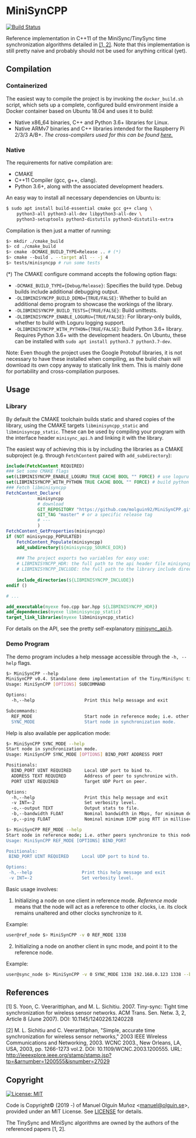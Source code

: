 # MiniSynCPP
[![Build Status](https://travis-ci.org/molguin92/MiniSynCPP.svg?branch=master)](https://travis-ci.org/molguin92/MiniSynCPP)

Reference implementation in C++11 of the MiniSync/TinySync time synchronization algorithms detailed in [\[1, 2\]](#references).
Note that this implementation is still pretty naive and probably should not be used for anything critical (yet).

## Compilation
### Containerized
The easiest way to compile the project is by invoking the `docker_build.sh` script, which sets up a complete, 
configured 
build environment inside a Docker container based on Ubuntu 18.04 and uses it to build:

- Native x86_64 binaries, C++ and Python 3.6+ libraries for Linux.
- Native ARMv7 binaries and C++ libraries intended for the Raspberry Pi 2/3/3 A/B+.
*The cross-compilers used for this can be found [here.](https://github.com/abhiTronix/raspberry-pi-cross-compilers)*

### Native
The requirements for native compilation are:

- CMAKE
- C++11 Compiler (gcc, g++, clang).
- Python 3.6+, along with the associated development headers.

An easy way to install all necessary dependencies on Ubuntu is:
```bash
$ sudo apt install build-essential cmake gcc g++ clang \
    python3-all python3-all-dev libpython3-all-dev \
    python3-setuptools python3-distutils python3-distutils-extra
```

Compilation is then just a matter of running:
```bash
$> mkdir ./cmake_build 
$> cd ./cmake_build
$> cmake -DCMAKE_BUILD_TYPE=Release .. # (*)
$> cmake --build . --target all -- -j 4
$> tests/minisyncpp # run some tests
```

(*) The CMAKE configure command accepts the following option flags:

- `-DCMAKE_BUILD_TYPE={Debug/Release}`: Specifies the build type. Debug builds include additional debugging output.
- `-DLIBMINISYNCPP_BUILD_DEMO={TRUE/FALSE}`: Whether to build an additional demo program to showcase the workings of 
the library.
- `-DLIBMINISYNCPP_BUILD_TESTS={TRUE/FALSE}`: Build unittests.
- `-DLIBMINISYNCPP_ENABLE_LOGURU={TRUE/FALSE}`: For library-only builds, whether to build with Loguru logging support.
- `-DLIBMINISYNCPP_WITH_PYTHON={TRUE/FALSE}`: Build Python 3.6+ library. Requires Python 3.6+ with the development 
headers. On Ubuntu, these can be installed with `sudo apt install python3.7 python3.7-dev`.

Note: Even though the project uses the Google Protobuf libraries, it is not necessary to have these installed when 
compiling, as the build chain will download its own copy anyway to statically link them. This is mainly done for 
portability and cross-compilation purposes.

## Usage

### Library

By default the CMAKE toolchain builds static and shared copies of the library, using the CMAKE targets 
`libminisyncpp_static` and `libminisyncpp_static`. These can be used by compiling your program with the interface 
header `minisync_api.h` and linking it with the library.

The easiest way of achieving this is by including the libraries as a CMAKE subproject (e.g. through `FetchContent` 
paired with `add_subdirectory`):

```cmake
include(FetchContent REQUIRED)
### Set some CMAKE flags
set(LIBMINISYNCPP_ENABLE_LOGURU TRUE CACHE BOOL "" FORCE) # use loguru
set(LIBMINISYNCPP_WITH_PYTHON TRUE CACHE BOOL "" FORCE) # build python library
### Fetch libminisyncpp
FetchContent_Declare(
            minisyncpp
            # download
            GIT_REPOSITORY "https://github.com/molguin92/MiniSynCPP.git"
            GIT_TAG "master" # or a specific release tag
            # ---
            )
FetchContent_GetProperties(minisyncpp)
if (NOT minisyncpp_POPULATED)
    FetchContent_Populate(minisyncpp)
    add_subdirectory(${minisyncpp_SOURCE_DIR})
    
    ### The project exports two variables for easy use:
    # LIBMINISYNCPP_HDR: the full path to the api header file minisyncp_api.h
    # LIBMINISYNCPP_INCLUDE: the full path to the library include directory
    
    include_directories(${LIBMINISYNCPP_INCLUDE})
endif ()

# ...

add_executable(myexe foo.cpp bar.hpp ${LIBMINISYNCPP_HDR})
add_dependencies(myexe libminisyncpp_static)
target_link_libraries(myexe libminisyncpp_static)

```

For details on the API, see the pretty self-explanatory [minisync_api.h](src/libminisyncpp/minisync_api.h).

### Demo Program

The demo program includes a help message accessible through the ```-h, --help``` flags.

```bash
$> MiniSynCPP --help
MiniSynCPP v0.4. Standalone demo implementation of the Tiny/MiniSync time synchronization algorithms.
Usage: MiniSynCPP [OPTIONS] SUBCOMMAND

Options:
  -h,--help                   Print this help message and exit

Subcommands:
  REF_MODE                    Start node in reference mode; i.e. other peers synchronize to this node's clock.
  SYNC_MODE                   Start node in synchronization mode.
```

Help is also available per application mode:
```bash
$> MiniSynCPP SYNC_MODE --help
Start node in synchronization mode.
Usage: MiniSynCPP SYNC_MODE [OPTIONS] BIND_PORT ADDRESS PORT

Positionals:
  BIND_PORT UINT REQUIRED     Local UDP port to bind to.
  ADDRESS TEXT REQUIRED       Address of peer to synchronize with.
  PORT UINT REQUIRED          Target UDP Port on peer.

Options:
  -h,--help                   Print this help message and exit
  -v INT=-2                   Set verbosity level.
  -o,--output TEXT            Output stats to file.
  -b,--bandwidth FLOAT        Nominal bandwidth in Mbps, for minimum delay estimation.
  -p,--ping FLOAT             Nominal minimum ICMP ping RTT in milliseconds for better minimum delay estimation.

$> MiniSynCPP REF_MODE --help
Start node in reference mode; i.e. other peers synchronize to this node's clock.
Usage: MiniSynCPP REF_MODE [OPTIONS] BIND_PORT

Positionals:
 BIND_PORT UINT REQUIRED     Local UDP port to bind to.

Options:
 -h,--help                   Print this help message and exit
 -v INT=-2                   Set verbosity level.
```

Basic usage involves:

1. Initializing a node on one client in reference mode. *Reference mode* means that the node will act as a reference 
to other clocks, i.e. its clock remains unaltered and other clocks synchronize to it.

Example: 
```bash
user@ref_node $> MiniSynCPP -v 0 REF_MODE 1338
```

2. Initializing a node on another client in sync mode, and point it to the reference node. 

Example:

```bash
user@sync_node $> MiniSynCPP -v 0 SYNC_MODE 1338 192.168.0.123 1338 --bandwidth 300 --ping 1.20
```

## References
[1] S. Yoon, C. Veerarittiphan, and M. L. Sichitiu. 2007. Tiny-sync: Tight time synchronization for wireless sensor 
networks. ACM Trans. Sen. Netw. 3, 2, Article 8 (June 2007). 
DOI: 10.1145/1240226.1240228 

[2] M. L. Sichitiu and C. Veerarittiphan, "Simple, accurate time synchronization for wireless sensor networks," 2003 
IEEE Wireless Communications and Networking, 2003. WCNC 2003., New Orleans, LA, USA, 2003, pp. 1266-1273 vol.2. DOI: 
10.1109/WCNC.2003.1200555. URL: http://ieeexplore.ieee.org/stamp/stamp.jsp?tp=&arnumber=1200555&isnumber=27029

## Copyright
 [![License: MIT](https://img.shields.io/badge/License-MIT-yellow.svg)](https://opensource.org/licenses/MIT)

Code is Copyright© (2019 -) of Manuel Olguín Muñoz \<manuel@olguin.se\>, provided under an MIT License.
See [LICENSE](LICENSE) for details.

The TinySync and MiniSync algorithms are owned by the authors of the referenced papers [1, 2].
